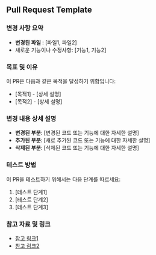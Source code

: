 ## Pull Request Template

### 변경 사항 요약
- **변경된 파일** : [파일1, 파일2]
- 새로운 기능이나 수정사항: [기능1, 기능2]

### 목표 및 이유
이 PR은 다음과 같은 목적을 달성하기 위함입니다:
- [목적1] - [상세 설명]
- [목적2] - [상세 설명]

### 변경 내용 상세 설명
- **변경된 부분**: [변경된 코드 또는 기능에 대한 자세한 설명]
- **추가된 부분**: [새로 추가된 코드 또는 기능에 대한 자세한 설명]
- **삭제된 부분**: [삭제된 코드 또는 기능에 대한 자세한 설명]

### 테스트 방법
이 PR을 테스트하기 위해서는 다음 단계를 따르세요:
1. [테스트 단계1]
2. [테스트 단계2]
3. [테스트 단계3]

### 참고 자료 및 링크
- [참고 링크1](링크주소)
- [참고 링크2](링크주소)

